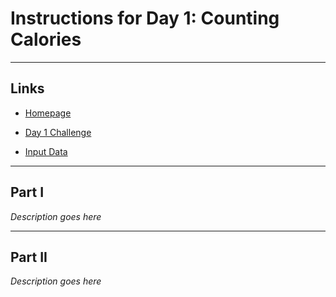 # Instructions for Day 1: Counting Calories

---

## Links

- [Homepage](https://adventofcode.com/2022)

- [Day 1 Challenge](https://adventofcode.com/2022/day/1)

- [Input Data](https://adventofcode.com/2022/day/1/input)

---

## Part I

*Description goes here*

---

## Part II 

*Description goes here*
